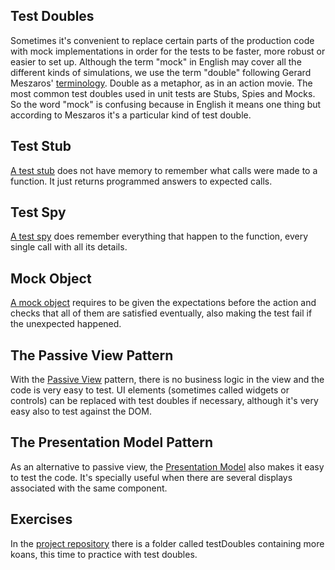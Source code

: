 ## Test Doubles

Sometimes it's convenient to replace certain parts of the production code 
with mock implementations in order for the tests to be faster, more robust or 
easier to set up.
Although the term "mock" in English may cover all the different kinds of
simulations, we use the term "double" following Gerard Meszaros' 
[terminology](http://xunitpatterns.com/Test%20Double.html).
Double as a metaphor, as in an action movie. The most common test doubles used
in unit tests are Stubs, Spies and Mocks. So the word "mock" is confusing because
in English it means one thing but according to Meszaros it's a particular kind 
of test double. 


## Test Stub
[A test stub](http://xunitpatterns.com/Test%20Stub.html) does not have memory to
remember what calls were made to a function. It just returns programmed answers
to expected calls.


## Test Spy
[A test spy](http://xunitpatterns.com/Test%20Spy.html) does remember everything
that happen to the function, every single call with all its details.


## Mock Object
[A mock object](http://xunitpatterns.com/Mock%20Object.html) requires to be
given the expectations before the action and checks that all of them are
satisfied eventually, also making the test fail if the unexpected happened.


## The Passive View Pattern
With the [Passive View](http://martinfowler.com/eaaDev/PassiveScreen.html) pattern,
there is no business logic in the view and the code is very easy to test. UI elements
(sometimes called widgets or controls) can be replaced with test doubles if 
necessary, although it's very easy also to test against the DOM. 


## The Presentation Model Pattern
As an alternative to passive view, the 
[Presentation Model](http://martinfowler.com/eaaDev/PresentationModel.html) also
makes it easy to test the code. It's specially useful when there are several 
displays associated with the same component. 


## Exercises
In the [project repository](https://bitbucket.org/carlosble/javascript4testers) 
there is a folder called testDoubles containing more koans, this time to practice
with test doubles.



